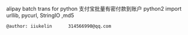 alipay batch trans for python
支付宝批量有密付款到账户 
	python2
	import urllib, pycurl, StringIO ,md5  

	@author: iiukelin      314566990@qq.com 